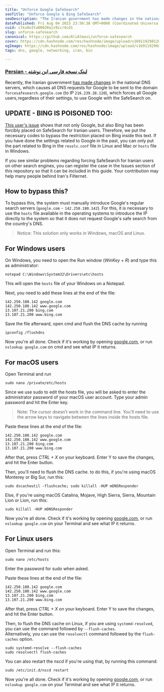 ```yaml
---
title: "Unforce Google SafeSearch"
seoTitle: "Unforce Google & Bing SafeSearch"
seoDescription: "The Iranian government has made changes in the national DNS servers, which causes all requests for Google to be sent to a "SafeSearch-forced" Google"
datePublished: Fri Aug 04 2023 23:50:38 GMT+0000 (Coordinated Universal Time)
cuid: clkx8o3ta00020ajv9icr4cd1
slug: unforce-safesearch
canonical: https://github.com/AliAlmasi/unforce-safesearch
cover: https://cdn.hashnode.com/res/hashnode/image/upload/v1691192901204/a3914e33-c22f-43e3-ad3c-1bcebc148797.jpeg
ogImage: https://cdn.hashnode.com/res/hashnode/image/upload/v1691192968218/5a549b5e-c4ed-4f52-aaee-9d8e09ea3f4b.jpeg
tags: dns, google, networking, iran, bin

---
```


### [Persian - لینک نسخه فارسی این نوشته](https://fa.note.al1almasi.ir/unforce-safesearch)

Recently, the Iranian government [has made changes](https://digiato-com.translate.goog/article/2022/07/12/safesearch-internet-mobile?_x_tr_sl=fa&_x_tr_tl=en&_x_tr_hl=en&_x_tr_pto=wapp) in the national DNS servers, which causes all DNS requests for Google to be sent to the domain `forcesafesearch.google.com` (to IP `216.239.38.120`), which forces all Google users, regardless of their settings, to use Google with the SafeSearch on.

## UPDATE - BING IS POISONED TOO:

[This user's issue](https://github.com/AliAlmasi/unforce-safesearch/issues/1) shows that not only Google, but also Bing has been forcibly placed on SafeSearch for Iranian users. Therefore, we put the necessary codes to bypass the restriction placed on Bing inside this text. If you have done the settings related to Google in the past, you can only put the part related to Bing in the `resolv.conf` file in Linux and Mac or `hosts` file in Windows.

If you see similar problems regarding forcing SafeSearch for Iranian users on other search engines, you can register the case in the Issues section of this repository so that it can be included in this guide. Your contribution may help many people behind Iran's Filternet.

## How to bypass this?

To bypass this, the system must manually introduce Google's regular search servers (`google.com`  -  `142.250.180.142`). For this, it is necessary to use the `hosts` file available in the operating systems to introduce the IP directly to the system so that it does not request Google's safe search from the country's DNS.

> Notice: This solution only works in Windows, macOS and Linux.

## For Windows users

On Windows, you need to open the Run window (*WinKey + R*) and type this as administrator:

```plaintext
notepad C:\Windows\System32\Drivers\etc\hosts
```

This will open the `hosts` file of your Windows on a Notepad.

Next, you need to add these lines at the end of the file:

```plaintext
142.250.180.142 google.com
142.250.180.142 www.google.com
13.107.21.200 bing.com
13.107.21.200 www.bing.com
```

Save the file afterward, open cmd and flush the DNS cache by running

```plaintext
ipconfig /flushdns
```

Now you're all done. Check if it's working by opening [google.com](https://google.com), or run `nslookup google.com` on cmd and see what IP it returns.

## For macOS users

Open Terminal and run

```plaintext
sudo nano /private/etc/hosts
```

Since we use sudo to edit the hosts file, you will be asked to enter the administrator password of your macOS user account. Type your admin password and hit the Enter key.

> Note: The cursor doesn’t work in the command line. You'll need to use the arrow keys to navigate between the lines inside the hosts file.

Paste these lines at the end of the file:

```plaintext
142.250.180.142 google.com
142.250.180.142 www.google.com
13.107.21.200 bing.com
13.107.21.200 www.bing.com
```

After that, press *CTRL + X* on your keyboard. Enter Y to save the changes, and hit the Enter button.

Then, you'll need to flush the DNS cache. to do this, if you're using macOS Monterey or Big Sur, run this:

```plaintext
sudo dscacheutil -flushcache; sudo killall -HUP mDNSResponder
```

Else, if you're using macOS Catalina, Mojave, High Sierra, Sierra, Mountain Lion or Lion, run this:

```plaintext
sudo killall -HUP mDNSResponder
```

Now you're all done. Check if it's working by opening [google.com](https://google.com), or run `nslookup google.com` on your Terminal and see what IP it returns.

## For Linux users

Open Terminal and run this:

```plaintext
sudo nano /etc/hosts
```

Enter the password for sudo when asked.

Paste these lines at the end of the file:

```plaintext
142.250.180.142 google.com
142.250.180.142 www.google.com
13.107.21.200 bing.com
13.107.21.200 www.bing.com
```

After that, press *CTRL + X* on your keyboard. Enter Y to save the changes, and hit the Enter button.

Then, to flush the DNS cache on Linux, if you are using `systemd-resolved`, you can use the command followed by `--flush-caches`.  
Alternatively, you can use the `resolvectl` command followed by the `flush-caches` option.

```plaintext
sudo systemd-resolve --flush-caches
sudo resolvectl flush-caches
```

You can also restart the *nscd* if you're using that, by running this command:

```plaintext
sudo /etc/init.d/nscd restart
```

Now you're all done. Check if it's working by opening [google.com](https://google.com), or run `nslookup google.com` on your Terminal and see what IP it returns.